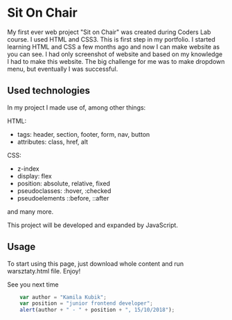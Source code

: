 # Sit On Chair
My first ever web project "Sit on Chair" was created during Coders Lab course. I used HTML and CSS3. This is first step in my portfolio.
I started learning HTML and CSS a few months ago and now I can make website as you can see.
I had only screenshot of website and based on my knowledge I had to make this website.
The big challenge for me was to make dropdown menu, but eventually I was successful.

## Used technologies
In my project I made use of, among other things:

HTML:
+ tags: header, section, footer, form, nav, button
+ attributes: class, href, alt

CSS:
+ z-index
+ display: flex
+ position: absolute, relative, fixed
+ pseudoclasses: :hover, :checked
+ pseudoelements ::before, ::after

and many more.

This project will be developed and expanded by JavaScript.

## Usage
To start using this page, just download whole content and run warsztaty.html file. Enjoy! 

See you next time

```javascript
	var author = "Kamila Kubik";
	var position = "junior frontend developer";
	alert(author + " - " + position + ", 15/10/2018");
```
